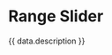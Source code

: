 <script setup>
  import Overview from './overview.md';
  import Styling from './styling.md';
  import Usage from './usage.md';
  import Dev from './code.md';
  import Accessibility from './accessibility.md';
  import data from './data.json';
  import Android from './android.md';
  import { mapFrameworkStatuses } from '../utils.js';
</script>

# Range Slider

{{ data.description }}

<tabs-content variant="main">
  <template #Overview>
    <overview />
  </template>
  <template #Usage>
    <usage />
  </template>
  <template #Styling>
    <styling />
  </template>
  <template #Code>
    <dev />
  </template>
  <template #Accessibility>
    <accessibility />
  </template>
</tabs-content>

<component-questions />

